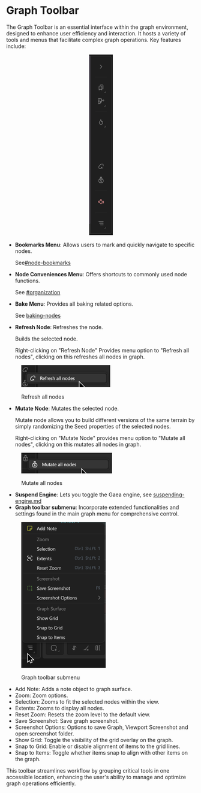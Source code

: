 # Graph Toolbar

The Graph Toolbar is an essential interface within the graph environment, designed to enhance user efficiency and interaction. It hosts a variety of tools and menus that facilitate complex graph operations. Key features include:

<div align="center" data-full-width="false"><figure><img src="../../../.gitbook/assets/Gaea_7l3gBgyyni.png" alt="" width="63"><figcaption></figcaption></figure></div>

*   **Bookmarks Menu**: Allows users to mark and quickly navigate to specific nodes.

    See[#node-bookmarks](../../the-graph/graph-conveniences.md#node-bookmarks "mention")
*   **Node Conveniences Menu**: Offers shortcuts to commonly used node functions.

    See [#organization](../../the-graph/graph-conveniences.md#organization "mention")
*   **Bake Menu**: Provides all baking related options.

    See [baking-nodes](../../../using-gaea/baking-nodes/ "mention")
*   **Refresh Node**: Refreshes the node.

    Builds the selected node.

    Right-clicking on "Refresh Node" Provides menu option to "Refresh all nodes", clicking on this refreshes all nodes in graph.

<figure><img src="../../../.gitbook/assets/Gaea Refresh all nodes.png" alt="" width="237"><figcaption><p>Refresh all nodes</p></figcaption></figure>



*   **Mutate Node**: Mutates the selected node.

    Mutate node allows you to build different versions of the same terrain by simply randomizing the Seed properties of the selected nodes.

    Right-clicking on "Mutate Node" provides menu option to "Mutate all nodes", clicking on this mutates all nodes in graph.

<figure><img src="../../../.gitbook/assets/Gaea Mutate all nodes.png" alt="" width="242"><figcaption><p>Mutate all nodes</p></figcaption></figure>



* **Suspend Engine**: Lets you toggle the Gaea engine, see [suspending-engine.md](../../the-graph/suspending-engine.md "mention")
* **Graph toolbar submenu**: Incorporate extended functionalities and settings found in the main graph menu for comprehensive control.

<figure><img src="../../../.gitbook/assets/Graph Submenu.png" alt="" width="225"><figcaption><p>Graph toolbar submenu</p></figcaption></figure>



* Add Note: Adds a note object to graph surface.
* Zoom: Zoom options.
* Selection: Zooms to fit the selected nodes within the view.
* Extents: Zooms to display all nodes.
* Reset Zoom: Resets the zoom level to the default view.
* Save Screenshot: Save graph screenshot.
* Screenshot Options: Options to save Graph, Viewport Screenshot and open screenshot folder.
* Show Grid: Toggle the visibility of the grid overlay on the graph.
* Snap to Grid: Enable or disable alignment of items to the grid lines.
* Snap to Items: Toggle whether items snap to align with other items on the graph.



This toolbar streamlines workflow by grouping critical tools in one accessible location, enhancing the user's ability to manage and optimize graph operations efficiently.

